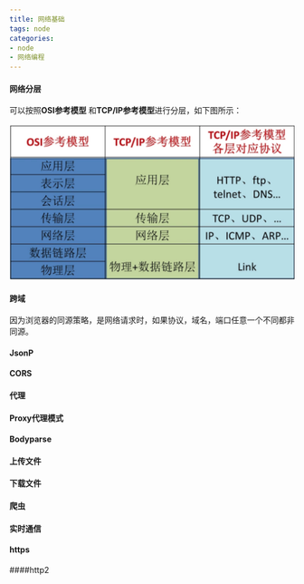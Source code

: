 ```yaml
---
title: 网络基础
tags: node
categories:
- node
- 网络编程
---
```


#### 网络分层

可以按照**OSI参考模型** 和**TCP/IP参考模型**进行分层，如下图所示：

![image-20191117145659082](./image-20191117145659082.png)

#### 跨域

因为浏览器的同源策略，是网络请求时，如果协议，域名，端口任意一个不同都非同源。

#### JsonP

#### CORS

#### 代理

#### 

#### Proxy代理模式

#### Bodyparse

#### 上传文件

#### 下载文件

#### 爬虫

#### 实时通信

#### https

####http2



